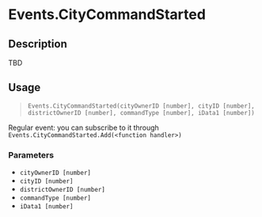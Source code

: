 # Events.CityCommandStarted
## Description
TBD

## Usage
> `Events.CityCommandStarted(cityOwnerID [number], cityID [number], districtOwnerID [number], commandType [number], iData1 [number])`

Regular event: you can subscribe to it through `Events.CityCommandStarted.Add(<function handler>)`

### Parameters
- `cityOwnerID [number]`
- `cityID [number]`
- `districtOwnerID [number]`
- `commandType [number]`
- `iData1 [number]`